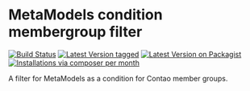 MetaModels condition membergroup filter
=======================================
[![Build Status](https://travis-ci.org/cboelter/metamodels-filter_condition_membergroup.svg?branch=master)](https://travis-ci.org/cboelter/metamodels-filter_condition_membergroup)
[![Latest Version tagged](http://img.shields.io/github/tag/cboelter/metamodels-filter_condition_membergroup.svg)](https://github.com/cboelter/metamodels-filter_condition_membergroup/tags)
[![Latest Version on Packagist](http://img.shields.io/packagist/v/cboelter/metamodels-filter_condition_membergroup.svg)](https://packagist.org/packages/cboelter/metamodels-filter_condition_membergroup)
[![Installations via composer per month](http://img.shields.io/packagist/dm/cboelter/metamodels-filter_condition_membergroup.svg)](https://packagist.org/packages/cboelter/metamodels-filter_condition_membergroup)

A filter for MetaModels as a condition for Contao member groups.
